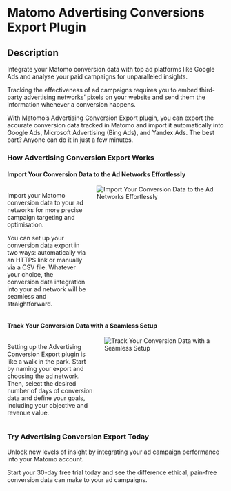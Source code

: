 # Matomo Advertising Conversions Export Plugin

## Description

Integrate your Matomo conversion data with top ad platforms like Google Ads and analyse your paid campaigns for unparalleled insights.

Tracking the effectiveness of ad campaigns requires you to embed third-party advertising networks’ pixels on your website and send them the information whenever a conversion happens.

With Matomo’s Advertising Conversion Export plugin, you can export the accurate conversion data tracked in Matomo and import it automatically into Google Ads, Microsoft Advertising (Bing Ads), and Yandex Ads. The best part? Anyone can do it in just a few minutes.

### How Advertising Conversion Export Works

#### Import Your Conversion Data to the Ad Networks Effortlessly

<div class="main-div-readme" style="display: flex;height: auto;">
<div class="left-div-readme" style="width: 50%;">
<p>Import your Matomo conversion data to your ad networks for more precise campaign targeting and optimisation.</p>
<p>You can set up your conversion data export in two ways: automatically via an HTTPS link or manually via a CSV file. Whatever your choice, the conversion data integration into your ad network will be seamless and straightforward.</p>
</div>
<div class="right-div-readme" style="flex-grow: 1;">
<img src="https://plugins.matomo.org/img/AdvertisingConversionExport/image1.jpg" style="margin-left: 24px;" alt="Import Your Conversion Data to the Ad Networks Effortlessly">
</div>
</div>

#### Track Your Conversion Data with a Seamless Setup

<div class="main-div-readme" style="display: flex;height: auto;">
<div class="left-div-readme" style="width: 50%;">
<p>Setting up the Advertising Conversion Export plugin is like a walk in the park. Start by naming your export and choosing the ad network. Then, select the desired number of days of conversion data and define your goals, including your objective and revenue value.</p>
</div>
<div class="right-div-readme" style="flex-grow: 1;">
<img src="https://plugins.matomo.org/img/AdvertisingConversionExport/image2.png" style="margin-left: 24px;" alt="Track Your Conversion Data with a Seamless Setup">
</div>
</div>

### Try Advertising Conversion Export Today

Unlock new levels of insight by integrating your ad campaign performance into your Matomo account.

Start your 30-day free trial today and see the difference ethical, pain-free conversion data can make to your ad campaigns.
